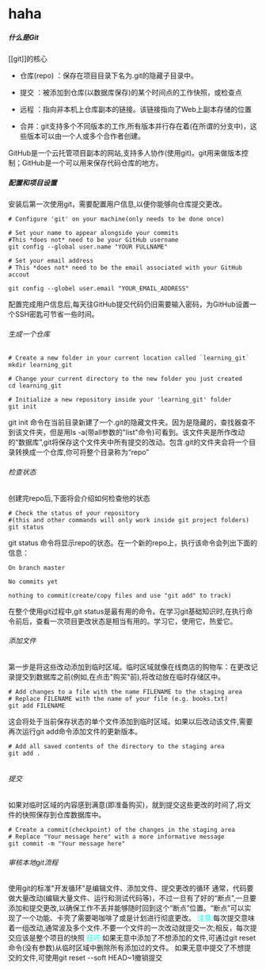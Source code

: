 # haha

##### 什么是Git
[[git]]的核心
- 仓库(repo) ：保存在项目目录下名为.git的隐藏子目录中。

- 提交 ：被添加到仓库(以数据库保存)的某个时间点的工作快照，或检查点
- 远程 ：指向非本机上仓库副本的链接。该链接指向了Web上副本存储的位置
- 合并：git支持多个不同版本的工作,所有版本并行存在着(在所谓的分支中)，这些版本可以由一个人或多个合作者创建。

GitHub是一个云托管项目副本的网站,支持多人协作(使用git)。git用来做版本控制；GitHub是一个可以用来保存代码仓库的地方。
##### 配置和项目设置
安装后第一次使用git，需要配置用户信息,以便你能够向仓库提交更改。
```shell
# Configure 'git' on your machine(only needs to be done once)

# Set your name to appear alongside your commits
#This *does not* need to be your GitHub username
git config --global user.name "YOUR FULLNAME"

# Set your email address
# This *does not* need to be the email associated with your GitHub accout

git config --globel user.email "YOUR_EMAIL_ADDRESS"

```
配置完成用户信息后,每天往GitHub提交代码仍旧需要输入密码，为GitHub设置一个SSH密匙可节省一些时间。

###### 生成一个仓库
```shell
# Create a new folder in your current location called `learning_git`
mkdir learning_git

# Change your current directory to the new folder you just created
cd learning_git

# Initialize a new repository inside your 'learning_git' folder
git init
```
git init 命令在当前目录新建了一个.git的隐藏文件夹。因为是隐藏的，查找器查不到该文件夹，但是用ls -a(带all参数的"list"命令)可看到。该文件夹是所作改动的“数据库”,git将保存这个文件夹中所有提交的改动。包含.git的文件夹会将一个目录转换成一个仓库,你可将整个目录称为“repo”
###### 检查状态
创建完repo后,下面将会介绍如何检查他的状态
```shell
# Check the status of your repository
#(this and other commands will only work inside git project folders)
git status
```
git status 命令将显示repo的状态。在一个新的repo上，执行该命令会列出下面的信息：
```shell
On branch master

No commits yet

nothing to commit(create/copy files and use "git add" to track)
```
在整个使用git过程中,git status是最有用的命令。在学习git基础知识时,在执行命令前后，查看一次项目更改状态是相当有用的。学习它，使用它，热爱它。

###### 添加文件
第一步是将这些改动添加到临时区域。临时区域就像在线商店的购物车：在更改记录提交到数据库之前(例如,在点击"购买"前),将改动放在临时存储区中。
```shell
# Add changes to a file with the name FILENAME to the staging area
# Replace FILENAME with the name of your file (e.g. books.txt)
git add FILENAME
```
这会将处于当前保存状态的单个文件添加到临时区域。如果以后改动该文件,需要再次运行git add命令添加文件的更新版本。
```shell
# Add all saved contents of the directory to the staging area
git add .


```
###### 提交
如果对临时区域的内容感到满意(即准备购买)，就到提交这些更改的时间了,将文件的快照保存到仓库数据库中。
```shell
# Create a commit(checkpoint) of the changes in the staging area
# Replace "Your message here" with a more informative message
git commit -m "Your message here"

```
###### 审核本地git流程
使用git的标准"开发循环"是编辑文件、添加文件、提交更改的循环
通常，代码要做大量改动(编辑大量文件、运行和测试代码等)，不过一旦有了好的“断点”,一旦要添加和提交更改,以确保工作不丢并能够随时回到这个“断点”位置。“断点”可以实现了一个功能、卡壳了需要喝咖啡了或是计划进行彻底更改。
<font color=#00FFFF>注意:</font>每次提交意味着一组改动,通常波及多个文件.不要一个文件的一次改动就提交一次;相反，每次提交应该是整个项目的快照
<font color=#00FFFF>技巧:</font>如果无意中添加了不想添加的文件,可通过git reset命令(没有参数)从临时区域中删除所有添加过的文件。
如果无意中提交了不想提交的文件,可使用git reset --soft HEAD~1撤销提交
